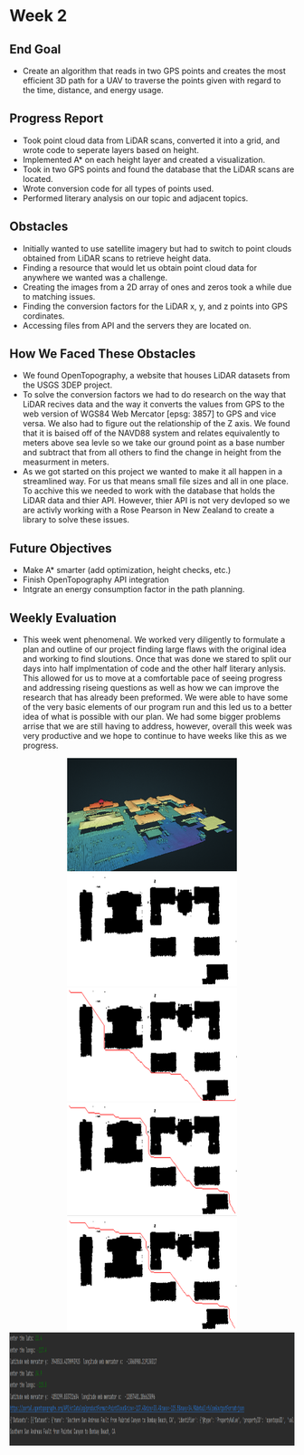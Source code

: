 # Week 2

## End Goal

* Create an algorithm that reads in two GPS points and creates the most efficient 3D path for a UAV to traverse the points given with regard to the time, distance, and energy usage.

## Progress Report

* Took point cloud data from LiDAR scans, converted it into a grid, and wrote code to seperate layers based on height.
* Implemented A* on each height layer and created a visualization.
* Took in two GPS points and found the database that the LiDAR scans are located.
* Wrote conversion code for all types of points used.
* Performed literary analysis on our topic and adjacent topics.

## Obstacles

* Initially wanted to use satellite imagery but had to switch to point clouds obtained from LiDAR scans to retrieve height data.
* Finding a resource that would let us obtain point cloud data for anywhere we wanted was a challenge.
* Creating the images from a 2D array of ones and zeros took a while due to matching issues.
* Finding the conversion factors for the LiDAR x, y, and z points into GPS cordinates.
* Accessing files from API and the servers they are located on.

## How We Faced These Obstacles

*  We found OpenTopography, a website that houses LiDAR datasets from the USGS 3DEP project.
*  To solve the conversion factors we had to do research on the way that LiDAR recives data and the way it converts the values from GPS to the web version of WGS84 Web Mercator [epsg: 3857] to GPS and vice versa. We also had to figure out the relationship of the Z axis. We found that it is baised off of the NAVD88 system and relates equivalently to meters above sea levle so we take our ground point as a base number and subtract that from all others to find the change in height from the measurment in meters.
* As we got started on this project we wanted to make it all happen in a streamlined way. For us that means small file sizes and all in one place. To acchive this we needed to work with the database that holds the LiDAR data and thier API. However, thier API is not very devloped so we are activly working with a Rose Pearson in New Zealand to create a library to solve these issues.

## Future Objectives

* Make A* smarter (add optimization, height checks, etc.)
* Finish OpenTopography API integration
* Intgrate an energy consumption factor in the path planning.

## Weekly Evaluation

* This week went phenomenal. We worked very diligently to formulate a plan and outline of our project finding large flaws with the original idea and working to find sloutions. Once that was done we stared to split our days into half implmentation of code and the other half literary anlysis. This allowed for us to move at a comfortable pace of seeing progress and addressing riseing questions as well as how we can improve the research that has already been preformed. We were able to have some of the very basic elements of our program run and this led us to a better idea of what is possible with our plan. We had some bigger problems arrise that we are still having to address, however, overall this week was very productive and we hope to continue to have weeks like this as we progress.


<p align="center">
  <img src="Images/point_cloud.png" width="300" height="200" >
  <img src="https://github.com/alecstem/2022-REU-on-Smart-UAVs/blob/main/images/before_astar_auburn.gif" width="300" height="200" >
  <img src="https://github.com/alecstem/2022-REU-on-Smart-UAVs/blob/main/images/before.png" width="300" height="200" >
  <img src="https://github.com/alecstem/2022-REU-on-Smart-UAVs/blob/main/images/after.png" width="300" height="200" >
  <img src="https://github.com/alecstem/2022-REU-on-Smart-UAVs/blob/main/images/cross_auburn_buffer2.gif" width="300" height="200" >
  <img src="https://github.com/alecstem/2022-REU-on-Smart-UAVs/blob/main/images/lats_and_longs_to_location_or_database_name.png" width="1200" height="200" >
  
  
</p>
